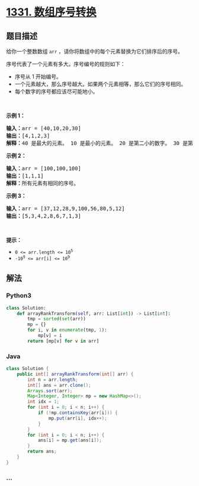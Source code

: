 # [1331. 数组序号转换](https://leetcode-cn.com/problems/rank-transform-of-an-array)



## 题目描述

<!-- 这里写题目描述 -->

<p>给你一个整数数组&nbsp;<code>arr</code> ，请你将数组中的每个元素替换为它们排序后的序号。</p>

<p>序号代表了一个元素有多大。序号编号的规则如下：</p>

<ul>
	<li>序号从 1 开始编号。</li>
	<li>一个元素越大，那么序号越大。如果两个元素相等，那么它们的序号相同。</li>
	<li>每个数字的序号都应该尽可能地小。</li>
</ul>

<p>&nbsp;</p>

<p><strong>示例 1：</strong></p>

<pre><strong>输入：</strong>arr = [40,10,20,30]
<strong>输出：</strong>[4,1,2,3]
<strong>解释：</strong>40 是最大的元素。 10 是最小的元素。 20 是第二小的数字。 30 是第三小的数字。</pre>

<p><strong>示例 2：</strong></p>

<pre><strong>输入：</strong>arr = [100,100,100]
<strong>输出：</strong>[1,1,1]
<strong>解释：</strong>所有元素有相同的序号。
</pre>

<p><strong>示例 3：</strong></p>

<pre><strong>输入：</strong>arr = [37,12,28,9,100,56,80,5,12]
<strong>输出：</strong>[5,3,4,2,8,6,7,1,3]
</pre>

<p>&nbsp;</p>

<p><strong>提示：</strong></p>

<ul>
	<li><code>0 &lt;= arr.length &lt;= 10<sup>5</sup></code></li>
	<li><code>-10<sup>9</sup>&nbsp;&lt;= arr[i] &lt;= 10<sup>9</sup></code></li>
</ul>


## 解法

<!-- 这里可写通用的实现逻辑 -->

<!-- tabs:start -->

### **Python3**

<!-- 这里可写当前语言的特殊实现逻辑 -->

```python
class Solution:
    def arrayRankTransform(self, arr: List[int]) -> List[int]:
        tmp = sorted(set(arr))
        mp = {}
        for i, v in enumerate(tmp, 1):
            mp[v] = i
        return [mp[v] for v in arr]
```

### **Java**

<!-- 这里可写当前语言的特殊实现逻辑 -->

```java
class Solution {
    public int[] arrayRankTransform(int[] arr) {
        int n = arr.length;
        int[] ans = arr.clone();
        Arrays.sort(arr);
        Map<Integer, Integer> mp = new HashMap<>();
        int idx = 1;
        for (int i = 0; i < n; i++) {
            if (!mp.containsKey(arr[i])) {
                mp.put(arr[i], idx++);
            }
        }
        for (int i = 0; i < n; i++) {
            ans[i] = mp.get(ans[i]);
        }
        return ans;
    }
}
```

### **...**

```

```

<!-- tabs:end -->
